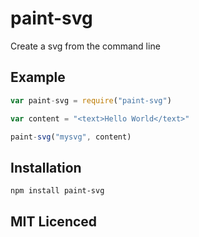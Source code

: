 # paint-svg

Create a svg from the command line

## Example

``` js
var paint-svg = require("paint-svg")

var content = "<text>Hello World</text>"

paint-svg("mysvg", content)
```

## Installation

`npm install paint-svg`


## MIT Licenced